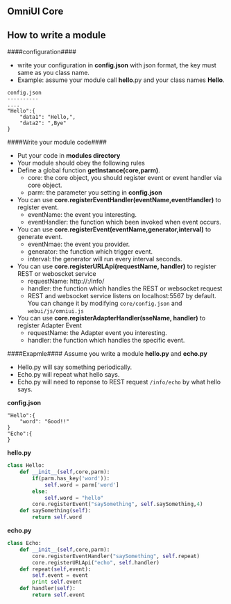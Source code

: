 OmniUI Core 
---------------






## How to write a module ##
####configuration####
- write your configuration in **config.json** with json format, the key must same as you class name.
- Example:  assume your module call **hello**.py and your class names **Hello**. 

```
config.json
----------
....
"Hello":{
    "data1": "Hello,",
    "data2": ",Bye"
}
```
####Write your module code####
- Put your code in **modules directory**
- Your module should obey the following rules
- Define a global function **getInstance(core,parm)**.
    * core: the core object, you should register event or event handler via core object.
    * parm: the parameter you setting in **config.json**
- You can use  **core.registerEventHandler(eventName,eventHandler)** to register event.
    * eventName: the event you interesting.
    * eventHandler: the function which been invoked when event occurs.
- You can use  **core.registerEvent(eventName,generator,interval)** to generate event.
    * eventNmae: the event you provider.
    * generator: the function which trigger event. 
    * interval: the generator will run every interval seconds.
- You can use **core.registerURLApi(requestName, handler)** to register REST or weboscket service
    * requestName: http://<ip>:<port>/info/<requestName>
    * handler: the function which handles the REST or websocket request
    * REST and websocket service listens on localhost:5567 by default. You can change it by modifying `core/config.json` and `webui/js/omniui.js`
- You can use **core.registerAdapterHandler(sseName, handler)** to register Adapter Event
    * requestName: the Adapter event you interesting.
    * handler: the function which handles the specific event.

####Exapmle####
Assume you write a module **hello.py** and **echo.py**

- Hello.py will say something periodically.
- Echo.py will repeat what hello says.
- Echo.py will need to reponse to REST request `/info/echo` by what hello says.

**config.json**
```
"Hello":{
    "word": "Good!!"
}
"Echo":{
}
```


**hello.py**
``` python
class Hello:
    def __init__(self,core,parm):
        if(parm.has_key('word')):
            self.word = parm['word']
        else:
            self.word = "hello"
        core.registerEvent("saySomething", self.saySomething,4)
    def saySomething(self):
        return self.word
```


**echo.py**
``` python
class Echo:
    def __init__(self,core,parm):
        core.registerEventHandler("saySomething", self.repeat)
        core.registerURLApi("echo", self.handler)
    def repeat(self,event):
        self.event = event
        print self.event
    def handler(self):
        return self.event
```


